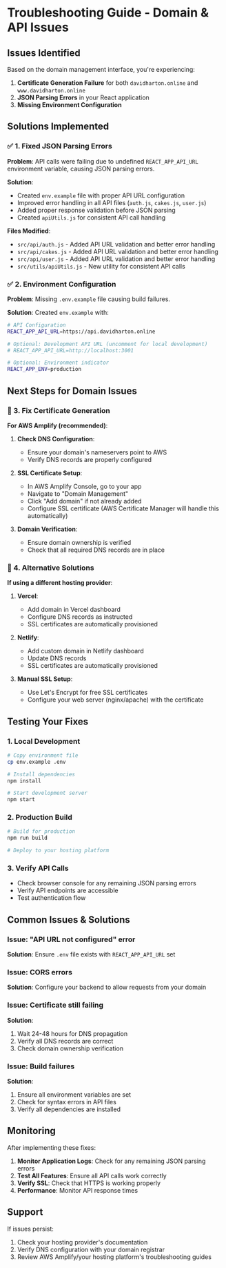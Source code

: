 # Troubleshooting Guide - Domain & API Issues

## Issues Identified

Based on the domain management interface, you're experiencing:

1. **Certificate Generation Failure** for both `davidharton.online` and `www.davidharton.online`
2. **JSON Parsing Errors** in your React application
3. **Missing Environment Configuration**

## Solutions Implemented

### ✅ 1. Fixed JSON Parsing Errors

**Problem**: API calls were failing due to undefined `REACT_APP_API_URL` environment variable, causing JSON parsing errors.

**Solution**: 
- Created `env.example` file with proper API URL configuration
- Improved error handling in all API files (`auth.js`, `cakes.js`, `user.js`)
- Added proper response validation before JSON parsing
- Created `apiUtils.js` for consistent API call handling

**Files Modified**:
- `src/api/auth.js` - Added API URL validation and better error handling
- `src/api/cakes.js` - Added API URL validation and better error handling  
- `src/api/user.js` - Added API URL validation and better error handling
- `src/utils/apiUtils.js` - New utility for consistent API calls

### ✅ 2. Environment Configuration

**Problem**: Missing `.env.example` file causing build failures.

**Solution**: Created `env.example` with:
```bash
# API Configuration
REACT_APP_API_URL=https://api.davidharton.online

# Optional: Development API URL (uncomment for local development)
# REACT_APP_API_URL=http://localhost:3001

# Optional: Environment indicator
REACT_APP_ENV=production
```

## Next Steps for Domain Issues

### 🔧 3. Fix Certificate Generation

**For AWS Amplify (recommended)**:

1. **Check DNS Configuration**:
   - Ensure your domain's nameservers point to AWS
   - Verify DNS records are properly configured

2. **SSL Certificate Setup**:
   - In AWS Amplify Console, go to your app
   - Navigate to "Domain Management"
   - Click "Add domain" if not already added
   - Configure SSL certificate (AWS Certificate Manager will handle this automatically)

3. **Domain Verification**:
   - Ensure domain ownership is verified
   - Check that all required DNS records are in place

### 🔧 4. Alternative Solutions

**If using a different hosting provider**:

1. **Vercel**:
   - Add domain in Vercel dashboard
   - Configure DNS records as instructed
   - SSL certificates are automatically provisioned

2. **Netlify**:
   - Add custom domain in Netlify dashboard
   - Update DNS records
   - SSL certificates are automatically provisioned

3. **Manual SSL Setup**:
   - Use Let's Encrypt for free SSL certificates
   - Configure your web server (nginx/apache) with the certificate

## Testing Your Fixes

### 1. Local Development
```bash
# Copy environment file
cp env.example .env

# Install dependencies
npm install

# Start development server
npm start
```

### 2. Production Build
```bash
# Build for production
npm run build

# Deploy to your hosting platform
```

### 3. Verify API Calls
- Check browser console for any remaining JSON parsing errors
- Verify API endpoints are accessible
- Test authentication flow

## Common Issues & Solutions

### Issue: "API URL not configured" error
**Solution**: Ensure `.env` file exists with `REACT_APP_API_URL` set

### Issue: CORS errors
**Solution**: Configure your backend to allow requests from your domain

### Issue: Certificate still failing
**Solution**: 
1. Wait 24-48 hours for DNS propagation
2. Verify all DNS records are correct
3. Check domain ownership verification

### Issue: Build failures
**Solution**: 
1. Ensure all environment variables are set
2. Check for syntax errors in API files
3. Verify all dependencies are installed

## Monitoring

After implementing these fixes:

1. **Monitor Application Logs**: Check for any remaining JSON parsing errors
2. **Test All Features**: Ensure all API calls work correctly
3. **Verify SSL**: Check that HTTPS is working properly
4. **Performance**: Monitor API response times

## Support

If issues persist:
1. Check your hosting provider's documentation
2. Verify DNS configuration with your domain registrar
3. Review AWS Amplify/your hosting platform's troubleshooting guides 
